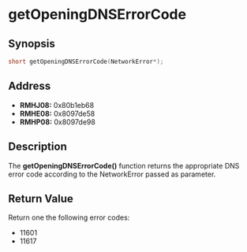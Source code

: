 # getOpeningDNSErrorCode



Synopsis
--------
```C++
short getOpeningDNSErrorCode(NetworkError*);
```



Address
-------
 * __RMHJ08:__ 0x80b1eb68
 * __RMHE08:__ 0x8097de58
 * __RMHP08:__ 0x8097de98



Description
-----------
The **getOpeningDNSErrorCode()** function returns the appropriate DNS error
code according to the NetworkError passed as parameter.



Return Value
------------
Return one the following error codes:
 * 11601
 * 11617
